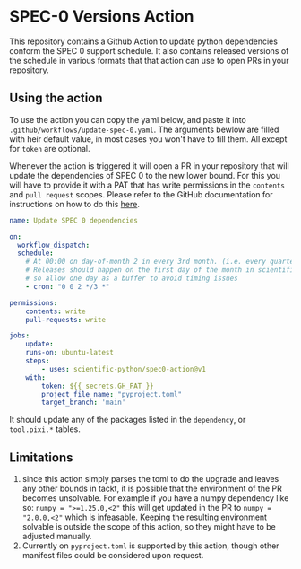 # SPEC-0 Versions Action

This repository contains a Github Action to update python dependencies conform the SPEC 0 support schedule.
It also contains released versions of the schedule in various formats that that action can use to open PRs in your repository.

## Using the action

To use the action you can copy the yaml below, and paste it into `.github/workflows/update-spec-0.yaml`. The arguments bewlow are filled with heir default value, in most cases you won't have to fill them. All except for `token` are optional. 

Whenever the action is triggered it will open a PR in your repository that will update the dependencies of SPEC 0 to the new lower bound. For this you will have to provide it with a PAT that has write permissions in the `contents` and `pull request` scopes. Please refer to the GitHub documentation for instructions on how to do this [here](https://docs.github.com/en/authentication/keeping-your-account-and-data-secure/managing-your-personal-access-tokens).


```yaml
name: Update SPEC 0 dependencies

on:
  workflow_dispatch:
  schedule:
    # At 00:00 on day-of-month 2 in every 3rd month. (i.e. every quarter)
    # Releases should happen on the first day of the month in scientific-python/spec-zero-tools
    # so allow one day as a buffer to avoid timing issues
    - cron: "0 0 2 */3 *"

permissions:
    contents: write
    pull-requests: write

jobs:
    update:
    runs-on: ubuntu-latest
    steps:
        - uses: scientific-python/spec0-action@v1
    with: 
        token: ${{ secrets.GH_PAT }}
        project_file_name: "pyproject.toml"
        target_branch: 'main'
```

It should update any of the packages listed in the `dependency`, or `tool.pixi.*` tables. 

## Limitations

1. since this action simply parses the toml to do the upgrade and leaves any other bounds in tackt, it is possible that the environment of the PR becomes unsolvable. For example if you have a numpy dependency like so: `numpy = ">=1.25.0,<2"` this will get updated in the PR to `numpy = "2.0.0,<2"` which is infeasable. Keeping the resulting environment solvable is outside the scope of this action, so they might have to be adjusted manually. 
2. Currently on `pyproject.toml` is supported by this action, though other manifest files could be considered upon request. 

